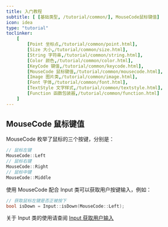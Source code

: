 ```yaml
---
title: 入门教程
subtitle: [ [基础类型, /tutorial/common/], MouseCode鼠标键值]
icon: idea
type: "tutorial"
toclinker: 
    [
        [Point 坐标点,/tutorial/common/point.html],
        [Size 大小,/tutorial/common/size.html],
        [String 字符串,/tutorial/common/string.html],
        [Color 颜色,/tutorial/common/color.html],
        [KeyCode 键值,/tutorial/common/keycode.html],
        [MouseCode 鼠标键值,/tutorial/common/mousecode.html],
        [Image 图片类,/tutorial/common/image.html],
        [Font 字体,/tutorial/common/font.html],
        [TextStyle 文字样式,/tutorial/common/textstyle.html],
        [Function 函数包装器,/tutorial/common/function.html]
    ]
---
```


## MouseCode 鼠标键值

MouseCode 枚举了鼠标的三个按键，分别是：

```cpp
// 鼠标左键
MouseCode::Left
// 鼠标右键
MouseCode::Right
// 鼠标中键
MouseCode::Middle
```

使用 MouseCode 配合 Input 类可以获取用户按键输入，例如：

```cpp
// 获取鼠标左键是否正被按下
bool isDown = Input::isDown(MouseCode::Left);
```

关于 Input 类的使用请查阅 [Input 获取用户输入](/tutorial/base/input.html)
